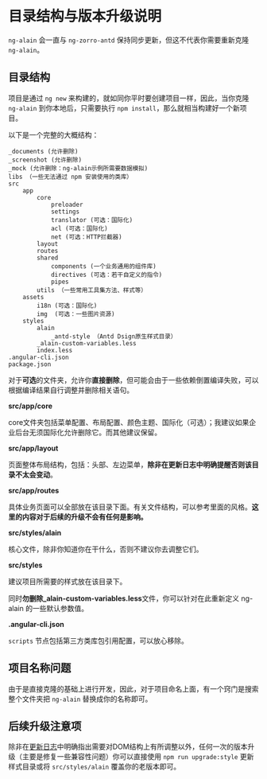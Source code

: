 # 目录结构与版本升级说明

`ng-alain` 会一直与 `ng-zorro-antd` 保持同步更新，但这不代表你需要重新克隆 `ng-alain`。

## 目录结构

项目是通过 `ng new` 来构建的，就如同你平时要创建项目一样，因此，当你克隆 `ng-alain` 到你本地后，只需要执行 `npm install`，那么就相当构建好一个新项目。

以下是一个完整的大概结构：

```
_documents (允许删除)
_screenshot (允许删除)
_mock (允许删除：ng-alain示例所需要数据模拟)
libs （一些无法通过 npm 安装使用的类库）
src
    app
        core
            preloader
            settings
            translator (可选：国际化)
            acl (可选：国际化)
            net (可选：HTTP拦截器)
        layout
        routes
        shared
            components (一个业务通用的组件库)
            directives (可选：若干自定义的指令)
            pipes
        utils （一些常用工具集方法、样式等）
    assets
        i18n (可选：国际化)
        img  (可选：一些图片资源)
    styles
        alain
            _antd-style （Antd Dsign原生样式目录）
        _alain-custom-variables.less
        index.less
.angular-cli.json
package.json
```

对于**可选**的文件夹，允许你**直接删除**，但可能会由于一些依赖倒置编译失败，可以根据编译结果自行调整并删除相关语句。

**src/app/core**

core文件夹包括菜单配置、布局配置、颜色主题、国际化（可选）；我建议如果企业后台无须国际化允许删除它。而其他建议保留。

**src/app/layout**

页面整体布局结构，包括：头部、左边菜单，**除非在更新日志中明确提醒否则该目录不太会变动**。

**src/app/routes**

具体业务页面可以全部放在该目录下面。有关文件结构，可以参考里面的风格。**这里的内容对于后续的升级不会有任何是影响。**

**src/styles/alain**

核心文件，除非你知道你在干什么，否则不建议你去调整它们。

**src/styles**

建议项目所需要的样式放在该目录下。

同时**勿删除_alain-custom-variables.less**文件，你可以针对在此重新定义 ng-alain 的一些默认参数值。

**.angular-cli.json**

`scripts` 节点包括第三方类库包引用配置，可以放心移除。

## 项目名称问题

由于是直接克隆的基础上进行开发，因此，对于项目命名上面，有一个窍门是搜索整个文件夹把 `ng-alain` 替换成你的名称即可。

## 后续升级注意项

除非在[更新日志](https://github.com/cipchk/ng-alain/releases)中明确指出需要对DOM结构上有所调整以外，任何一次的版本升级（主要是修复一些兼容性问题）你可以直接使用 `npm run upgrade:style` 更新样式目录或将 `src/styles/alain` 覆盖你的老版本即可。
